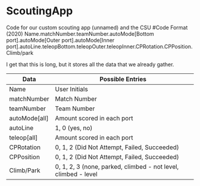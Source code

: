 # ScoutingApp
Code for our custom scouting app (unnamed) and the CSU
#Code Format (2020)
Name.matchNumber.teamNumber.autoMode[Bottom port].autoMode[Outer port].autoMode[Inner port].autoLine.teleopBottom.teleopOuter.teleopInner.CPRotation.CPPosition.Climb/park

I get that this is long, but it stores all the data that we already gather.

Data | Possible Entries
-----|-----------------
Name | User Initials
matchNumber | Match Number
teamNumber | Team Number
autoMode[all] | Amount scored in each port
autoLine | 1, 0 (yes, no)
teleop[all] | Amount scored in each port
CPRotation | 0, 1, 2 (Did Not Attempt, Failed, Succeeded)
CPPosition | 0, 1, 2 (Did Not Attempt, Failed, Succeeded)
Climb/Park | 0, 1, 2, 3 (none, parked, climbed - not level, climbed - level


